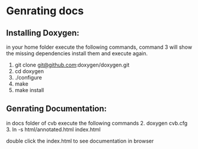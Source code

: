 # Genrating docs
## Installing Doxygen:
in your home folder execute the following commands, command 3 will show the missing dependencies install them and execute again.
1. git clone git@github.com:doxygen/doxygen.git
2. cd doxygen
3. ./configure
4. make
5. make install

## Genrating Documentation:
in docs folder of cvb execute the following commands
2. doxygen cvb.cfg
3. ln -s html/annotated.html index.html

double click the index.html to see documentation in browser